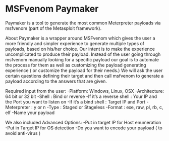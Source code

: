 # MSFvenom Paymaker
 
Paymaker is a tool to generate the most common Meterpreter payloads via msfvenom (part of the Metasploit framework).
 

About
Paymaker is a wrapper around MSFvenom which gives the user a more friendly and simpler experience to generate multiple types of payloads, based on his/her choice. Our intent is to make the experience uncomplicated to produce their payload.
Instead of the user going through msfvenom manually looking for a specific payload our goal is to automate the process for them as well as customizing the payload generating experience ( or customize the payload for their needs.)  We will ask the user certain questions defining their target and then call msfvenom to generate a payload according to the answers that are given.
 
Required input from the user: 
-Platform: Windows, Linux, OSX
-Architecture: 64 bit or 32 bit
-Shell : Bind or reverse
-If it’s a reverse shell : Your IP and the Port you want to listen on
-If it’s a bind shell : Target IP and Port
-Meterpreter : y or n
-Type : Staged or Stageless
-Format : exe, raw, pl, rb, c, elf
-Name your payload
 
We also included Advanced Options: 
-Put in target IP for Host enumeration
-Put in Target IP for OS detection 
-Do you want to encode your payload ( to avoid anti-virus )
